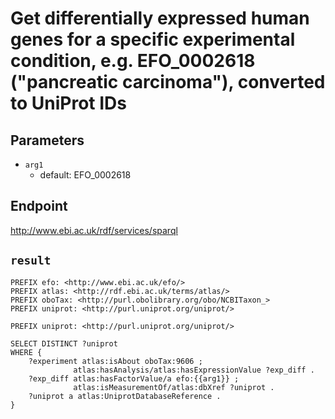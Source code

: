 # Get differentially expressed human genes for a specific experimental condition, e.g. EFO_0002618 ("pancreatic carcinoma"), converted to UniProt IDs

## Parameters
* `arg1`
  * default: EFO_0002618

## Endpoint
http://www.ebi.ac.uk/rdf/services/sparql

## `result`

```sparql
PREFIX efo: <http://www.ebi.ac.uk/efo/>
PREFIX atlas: <http://rdf.ebi.ac.uk/terms/atlas/>
PREFIX oboTax: <http://purl.obolibrary.org/obo/NCBITaxon_>
PREFIX uniprot: <http://purl.uniprot.org/uniprot/>

PREFIX uniprot: <http://purl.uniprot.org/uniprot/>

SELECT DISTINCT ?uniprot
WHERE {
    ?experiment atlas:isAbout oboTax:9606 ;
              atlas:hasAnalysis/atlas:hasExpressionValue ?exp_diff .
    ?exp_diff atlas:hasFactorValue/a efo:{{arg1}} ;
              atlas:isMeasurementOf/atlas:dbXref ?uniprot .
    ?uniprot a atlas:UniprotDatabaseReference .
}


```
